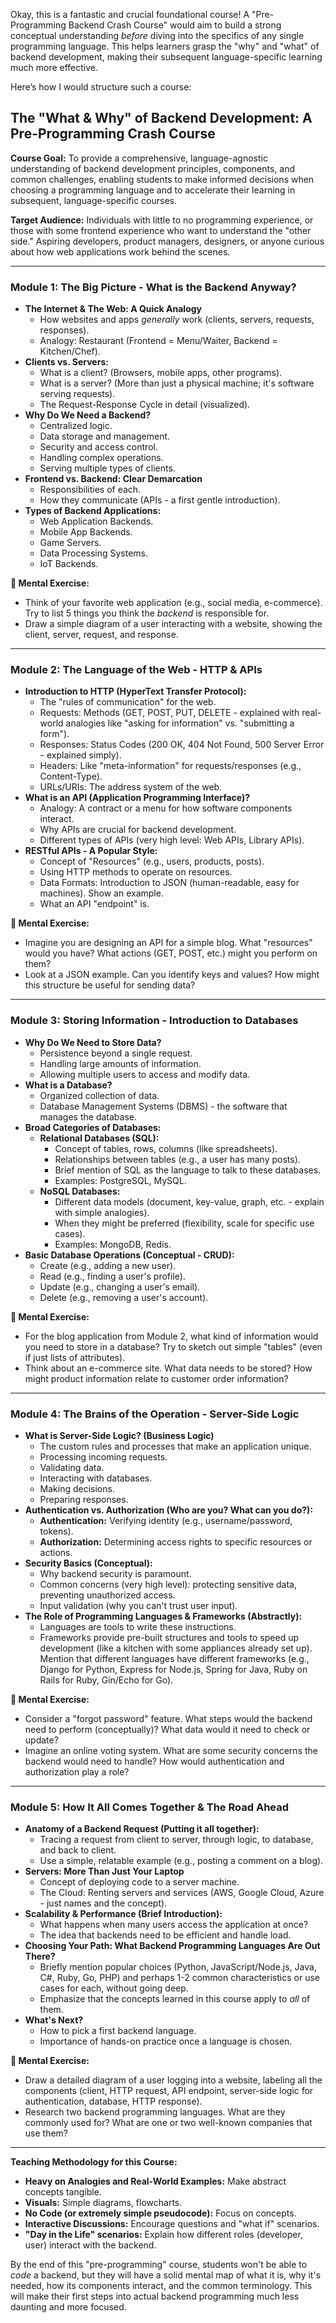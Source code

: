 Okay, this is a fantastic and crucial foundational course! A "Pre-Programming Backend Crash Course" would aim to build a strong conceptual understanding _before_ diving into the specifics of any single programming language. This helps learners grasp the "why" and "what" of backend development, making their subsequent language-specific learning much more effective.

Here’s how I would structure such a course:

## The "What & Why" of Backend Development: A Pre-Programming Crash Course

**Course Goal:** To provide a comprehensive, language-agnostic understanding of backend development principles, components, and common challenges, enabling students to make informed decisions when choosing a programming language and to accelerate their learning in subsequent, language-specific courses.

**Target Audience:** Individuals with little to no programming experience, or those with some frontend experience who want to understand the "other side." Aspiring developers, product managers, designers, or anyone curious about how web applications work behind the scenes.

---

### Module 1: The Big Picture - What is the Backend Anyway?

- **The Internet & The Web: A Quick Analogy**
    - How websites and apps _generally_ work (clients, servers, requests, responses).
    - Analogy: Restaurant (Frontend = Menu/Waiter, Backend = Kitchen/Chef).
- **Clients vs. Servers:**
    - What is a client? (Browsers, mobile apps, other programs).
    - What is a server? (More than just a physical machine; it's software serving requests).
    - The Request-Response Cycle in detail (visualized).
- **Why Do We Need a Backend?**
    - Centralized logic.
    - Data storage and management.
    - Security and access control.
    - Handling complex operations.
    - Serving multiple types of clients.
- **Frontend vs. Backend: Clear Demarcation**
    - Responsibilities of each.
    - How they communicate (APIs - a first gentle introduction).
- **Types of Backend Applications:**
    - Web Application Backends.
    - Mobile App Backends.
    - Game Servers.
    - Data Processing Systems.
    - IoT Backends.

**🧠 Mental Exercise:**

- Think of your favorite web application (e.g., social media, e-commerce). Try to list 5 things you think the _backend_ is responsible for.
- Draw a simple diagram of a user interacting with a website, showing the client, server, request, and response.

---

### Module 2: The Language of the Web - HTTP & APIs

- **Introduction to HTTP (HyperText Transfer Protocol):**
    - The "rules of communication" for the web.
    - Requests: Methods (GET, POST, PUT, DELETE - explained with real-world analogies like "asking for information" vs. "submitting a form").
    - Responses: Status Codes (200 OK, 404 Not Found, 500 Server Error - explained simply).
    - Headers: Like "meta-information" for requests/responses (e.g., Content-Type).
    - URLs/URIs: The address system of the web.
- **What is an API (Application Programming Interface)?**
    - Analogy: A contract or a menu for how software components interact.
    - Why APIs are crucial for backend development.
    - Different types of APIs (very high level: Web APIs, Library APIs).
- **RESTful APIs - A Popular Style:**
    - Concept of "Resources" (e.g., users, products, posts).
    - Using HTTP methods to operate on resources.
    - Data Formats: Introduction to JSON (human-readable, easy for machines). Show an example.
    - What an API "endpoint" is.

**🧠 Mental Exercise:**

- Imagine you are designing an API for a simple blog. What "resources" would you have? What actions (GET, POST, etc.) might you perform on them?
- Look at a JSON example. Can you identify keys and values? How might this structure be useful for sending data?

---

### Module 3: Storing Information - Introduction to Databases

- **Why Do We Need to Store Data?**
    - Persistence beyond a single request.
    - Handling large amounts of information.
    - Allowing multiple users to access and modify data.
- **What is a Database?**
    - Organized collection of data.
    - Database Management Systems (DBMS) - the software that manages the database.
- **Broad Categories of Databases:**
    - **Relational Databases (SQL):**
        - Concept of tables, rows, columns (like spreadsheets).
        - Relationships between tables (e.g., a user has many posts).
        - Brief mention of SQL as the language to talk to these databases.
        - Examples: PostgreSQL, MySQL.
    - **NoSQL Databases:**
        - Different data models (document, key-value, graph, etc. - explain with simple analogies).
        - When they might be preferred (flexibility, scale for specific use cases).
        - Examples: MongoDB, Redis.
- **Basic Database Operations (Conceptual - CRUD):**
    - Create (e.g., adding a new user).
    - Read (e.g., finding a user's profile).
    - Update (e.g., changing a user's email).
    - Delete (e.g., removing a user's account).

**🧠 Mental Exercise:**

- For the blog application from Module 2, what kind of information would you need to store in a database? Try to sketch out simple "tables" (even if just lists of attributes).
- Think about an e-commerce site. What data needs to be stored? How might product information relate to customer order information?

---

### Module 4: The Brains of the Operation - Server-Side Logic

- **What is Server-Side Logic? (Business Logic)**
    - The custom rules and processes that make an application unique.
    - Processing incoming requests.
    - Validating data.
    - Interacting with databases.
    - Making decisions.
    - Preparing responses.
- **Authentication vs. Authorization (Who are you? What can you do?):**
    - **Authentication:** Verifying identity (e.g., username/password, tokens).
    - **Authorization:** Determining access rights to specific resources or actions.
- **Security Basics (Conceptual):**
    - Why backend security is paramount.
    - Common concerns (very high level): protecting sensitive data, preventing unauthorized access.
    - Input validation (why you can't trust user input).
- **The Role of Programming Languages & Frameworks (Abstractly):**
    - Languages are tools to write these instructions.
    - Frameworks provide pre-built structures and tools to speed up development (like a kitchen with some appliances already set up). Mention that different languages have different frameworks (e.g., Django for Python, Express for Node.js, Spring for Java, Ruby on Rails for Ruby, Gin/Echo for Go).

**🧠 Mental Exercise:**

- Consider a "forgot password" feature. What steps would the backend need to perform (conceptually)? What data would it need to check or update?
- Imagine an online voting system. What are some security concerns the backend would need to handle? How would authentication and authorization play a role?

---

### Module 5: How It All Comes Together & The Road Ahead

- **Anatomy of a Backend Request (Putting it all together):**
    - Tracing a request from client to server, through logic, to database, and back to client.
    - Use a simple, relatable example (e.g., posting a comment on a blog).
- **Servers: More Than Just Your Laptop**
    - Concept of deploying code to a server machine.
    - The Cloud: Renting servers and services (AWS, Google Cloud, Azure - just names and the concept).
- **Scalability & Performance (Brief Introduction):**
    - What happens when many users access the application at once?
    - The idea that backends need to be efficient and handle load.
- **Choosing Your Path: What Backend Programming Languages Are Out There?**
    - Briefly mention popular choices (Python, JavaScript/Node.js, Java, C#, Ruby, Go, PHP) and perhaps 1-2 common characteristics or use cases for each, without going deep.
    - Emphasize that the concepts learned in this course apply to _all_ of them.
- **What's Next?**
    - How to pick a first backend language.
    - Importance of hands-on practice once a language is chosen.

**🧠 Mental Exercise:**

- Draw a detailed diagram of a user logging into a website, labeling all the components (client, HTTP request, API endpoint, server-side logic for authentication, database, HTTP response).
- Research two backend programming languages. What are they commonly used for? What are one or two well-known companies that use them?

---

**Teaching Methodology for this Course:**

- **Heavy on Analogies and Real-World Examples:** Make abstract concepts tangible.
- **Visuals:** Simple diagrams, flowcharts.
- **No Code (or extremely simple pseudocode):** Focus on concepts.
- **Interactive Discussions:** Encourage questions and "what if" scenarios.
- **"Day in the Life" scenarios:** Explain how different roles (developer, user) interact with the backend.

By the end of this "pre-programming" course, students won't be able to _code_ a backend, but they will have a solid mental map of what it is, why it's needed, how its components interact, and the common terminology. This will make their first steps into actual backend programming much less daunting and more focused.